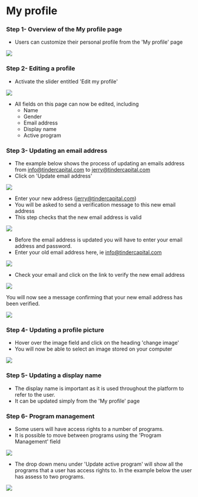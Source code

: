 # My profile

### Step 1- Overview of the My profile page

* Users can customize their personal profile from the 'My profile' page

![](<../../../.gitbook/assets/image (120).png>)

### Step 2- Editing a profile

* Activate the slider entitled 'Edit my profile'&#x20;

![](<../../../.gitbook/assets/image (122).png>)

* All fields on this page can now be edited, including
  * Name
  * Gender
  * Email address
  * Display name
  * Active program

### Step 3- Updating an email address

* The example below shows the process of updating an emails address from info@tindercapital.com to jerry@tindercapital.com
* Click on 'Update email address'

![](<../../../.gitbook/assets/image (123).png>)

* Enter your new address (jerry@tindercapital.com)
* You will be asked to send a verification message to this new email address
* This step checks that the new email address is valid

![](<../../../.gitbook/assets/image (127).png>)

* Before the email address is updated you will have to enter your email address and password.
* Enter your old email address here, ie info@tindercapital.com

![](<../../../.gitbook/assets/image (125).png>)

* Check your email and click on the link to verify the new email address

![](<../../../.gitbook/assets/image (128).png>)

You will now see a message confirming that your new email address has been verified.

![](<../../../.gitbook/assets/image (126).png>)

### Step 4- Updating a profile picture

* Hover over the image field and click on the heading 'change image'
* You will now be able to select an image stored on your computer

![](<../../../.gitbook/assets/image (129).png>)

### Step 5- Updating a display name

* The display name is important as it is used throughout the platform to refer to the user.
* It can be updated simply from the 'My profile' page

### Step 6- Program management

* Some users will have access rights to a number of programs.
* It is possible to move between programs using the 'Program Management' field

![](<../../../.gitbook/assets/image (130).png>)

* The drop down menu under 'Update active program' will show all the programs that a user has access rights to.  In the example below the user has assess to two programs.

![](<../../../.gitbook/assets/image (131).png>)
